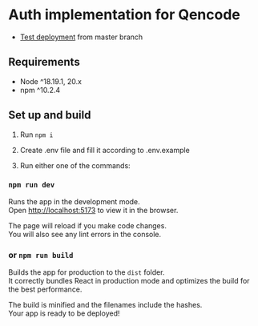 # Auth implementation for Qencode

- [Test deployment](https://test-qencode.netlify.app/) from master branch

## Requirements

- Node ^18.19.1, 20.x
- npm ^10.2.4

## Set up and build

1. Run `npm i`

2. Create .env file and fill it according to .env.example

3. Run either one of the commands:

### `npm run dev`

Runs the app in the development mode.\
Open [http://localhost:5173](http://localhost:5173) to view it in the browser.

The page will reload if you make code changes.\
You will also see any lint errors in the console.

### or `npm run build`

Builds the app for production to the `dist` folder.\
It correctly bundles React in production mode and optimizes the build for the best performance.

The build is minified and the filenames include the hashes.\
Your app is ready to be deployed!
